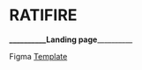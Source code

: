 # RATIFIRE

**__________Landing page**__________

Figma [Template](https://www.figma.com/design/tbUhOJY9jrpsKZpbMNmCxX/Ratifire?node-id=158-26&node-type=frame&t=ktKckwbvsUt9BnZ7-0)